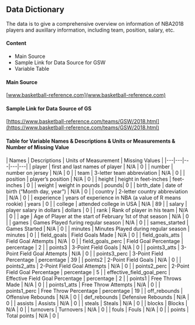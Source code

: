 
## Data Dictionary
The data is to give a comprehensive overview on information of NBA2018 players and auxillary information, including team, position, salary, etc. 

#### Content
+ Main Source
+ Sample Link for Data Source for GSW
+ Variable Table

#### Main Source

[www.basketball-reference.com](www.basketball-reference.com)


#### Sample Link for Data Source of GS
[https://www.basketball-reference.com/teams/GSW/2018.html](https://www.basketball-reference.com/teams/GSW/2018.html)


#### Table for Variable Names & Descriptions & Units or Measurements & Number of Missing Value


| Names | Descriptions | Units of Measurement | Missing Values | 
|---|---|---|---|---|
| player | first and last names of player | N/A | 0 |
| number | number on jersey | N/A | 0 |
| team | 3-letter team abbreviation | N/A | 0 |
| position | player’s position | N/A | 0 |
| height | height in feet-inches | feet-inches | 0 |
| weight | weight in pounds | pounds| 0 |
| birth_date | date of birth (“Month day, year”) | N/A | 0 |
| country | 2-letter country abbreviation | N/A | 0 |
| experience | years of experience in NBA (a value of R means rookie) | years | 0 |
| college | attended college in USA | N/A | 89 |
| salary | player salary in dollars | dollars | 0 |
| rank | Rank of player in his team | N/A | 0 |
| age | Age of Player at the start of February 1st of that season | N/A | 0 |
| games | Games Played furing regular season | N/A | 0 |
| sames_started | Games Started | N/A | 0 |
| minutes | Minutes Played during regular season | minutes | 0 |
| field_goals | Field Goals Made | N/A | 0 |
| field_goals_atts | Field Goal Attempts | N/A | 0 |
| field_goals_perc | Field Goal Percentage | percentage | 2 | 
| points3 | 3-Point Field Goals | N/A | 0 |
| points3_atts | 3-Point Field Goal Attempts | N/A | 0 |
| points3_perc | 3-Point Field Percentage | percentage | 39 | 
| points2 | 2-Point Field Goals | N/A | 0 |
| points2_atts | 2-Point Field Goal Attempts | N/A | 0 |
| points2_perc | 2-Point Field Goal Percentage | percentage | 5 |
| effective_field_goal_perc | Effective Field Goal Percentage | percentage | 2 |
| points1 | Free Throws Made | N/A | 0 |
| points1_atts | Free Throw Attempts | N/A | 0 |
| points1_perc | Free Throw Percentage | percentage | 19 |
| off_rebounds | Offensive Rebounds | N/A | 0 |
| def_rebounds | Defensive Rebounds | N/A | 0 |
| assists | Assists | N/A | 0 |
| steals | Steals | N/A | 0 |
| blocks | Blocks | N/A | 0 |
| turnovers | Turnovers | N/A | 0 |
| fouls | Fouls | N/A | 0 |
| points | Total points | N/A | 0 |

